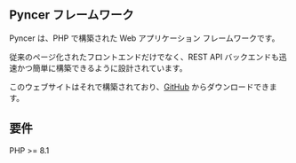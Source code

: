 ## Pyncer フレームワーク

Pyncer は、PHP で構築された Web アプリケーション フレームワークです。

従来のページ化されたフロントエンドだけでなく、REST API バックエンドも迅速かつ簡単に構築できるように設計されています。

このウェブサイトはそれで構築されており、[GitHub](https://github.com/pyncerrc/pyncer.com) からダウンロードできます。

## 要件

PHP >= 8.1
